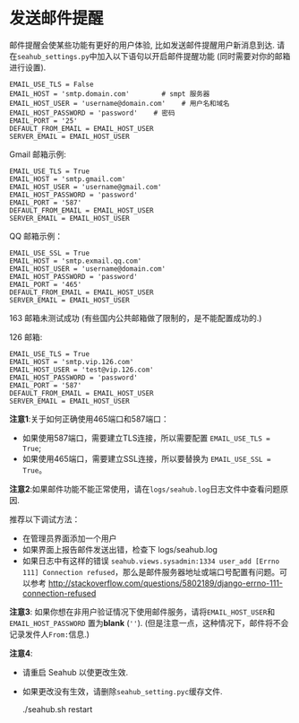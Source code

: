 # 发送邮件提醒

邮件提醒会使某些功能有更好的用户体验, 比如发送邮件提醒用户新消息到达. 请在`seahub_settings.py`中加入以下语句以开启邮件提醒功能
(同时需要对你的邮箱进行设置).

    EMAIL_USE_TLS = False
    EMAIL_HOST = 'smtp.domain.com'        # smpt 服务器
    EMAIL_HOST_USER = 'username@domain.com'    # 用户名和域名
    EMAIL_HOST_PASSWORD = 'password'    # 密码
    EMAIL_PORT = '25'
    DEFAULT_FROM_EMAIL = EMAIL_HOST_USER
    SERVER_EMAIL = EMAIL_HOST_USER

Gmail 邮箱示例:

    EMAIL_USE_TLS = True
    EMAIL_HOST = 'smtp.gmail.com'
    EMAIL_HOST_USER = 'username@gmail.com'
    EMAIL_HOST_PASSWORD = 'password'
    EMAIL_PORT = '587'
    DEFAULT_FROM_EMAIL = EMAIL_HOST_USER
    SERVER_EMAIL = EMAIL_HOST_USER

QQ 邮箱示例：

    EMAIL_USE_SSL = True
    EMAIL_HOST = 'smtp.exmail.qq.com'
    EMAIL_HOST_USER = 'username@domain.com'
    EMAIL_HOST_PASSWORD = 'password'
    EMAIL_PORT = '465'
    DEFAULT_FROM_EMAIL = EMAIL_HOST_USER
    SERVER_EMAIL = EMAIL_HOST_USER

163 邮箱未测试成功 (有些国内公共邮箱做了限制的，是不能配置成功的.)

126 邮箱:

```
EMAIL_USE_TLS = True
EMAIL_HOST = 'smtp.vip.126.com'
EMAIL_HOST_USER = 'test@vip.126.com'
EMAIL_HOST_PASSWORD = 'password'
EMAIL_PORT = '587'
DEFAULT_FROM_EMAIL = EMAIL_HOST_USER
SERVER_EMAIL = EMAIL_HOST_USER
```

**注意1**:关于如何正确使用465端口和587端口：

- 如果使用587端口，需要建立TLS连接，所以需要配置 `EMAIL_USE_TLS = True`;
- 如果使用465端口，需要建立SSL连接，所以要替换为 `EMAIL_USE_SSL = True`。

**注意2**:如果邮件功能不能正常使用，请在`logs/seahub.log`日志文件中查看问题原因.

推荐以下调试方法：

- 在管理员界面添加一个用户
- 如果界面上报告邮件发送出错，检查下 logs/seahub.log
- 如果日志中有这样的错误 `seahub.views.sysadmin:1334 user_add [Errno 111] Connection refused`，那么是邮件服务器地址或端口号配置有问题。可以参考 http://stackoverflow.com/questions/5802189/django-errno-111-connection-refused

**注意3**:
如果你想在非用户验证情况下使用邮件服务，请将`EMAIL_HOST_USER`和
`EMAIL_HOST_PASSWORD` 置为**blank** (`''`).
(但是注意一点，这种情况下，邮件将不会记录发件人`From:`信息.)

**注意4**:

-   请重启 Seahub 以使更改生效.
-   如果更改没有生效，请删除`seahub_setting.pyc`缓存文件.

    ./seahub.sh restart
